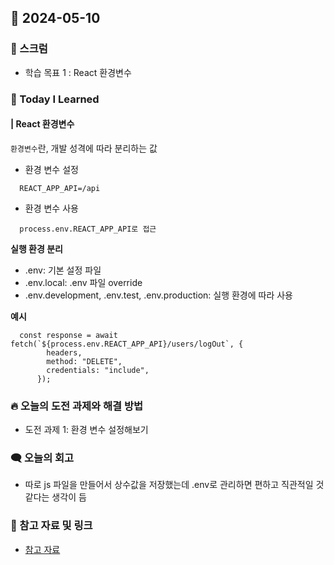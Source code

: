 ## 📆 2024-05-10

### 🔔 스크럼

- 학습 목표 1 : React 환경변수
  <br/>

### 🚀 Today I Learned

#### | React 환경변수

`환경변수`란, 개발 성격에 따라 분리하는 값

- 환경 변수 설정

```
  REACT_APP_API=/api
```

- 환경 변수 사용

```
  process.env.REACT_APP_API로 접근
```

**실행 환경 분리**

- .env: 기본 설정 파일
- .env.local: .env 파일 override
- .env.development, .env.test, .env.production: 실행 환경에 따라 사용

**예시**

```
  const response = await fetch(`${process.env.REACT_APP_API}/users/logOut`, {
        headers,
        method: "DELETE",
        credentials: "include",
      });
```

### 🔥 오늘의 도전 과제와 해결 방법

- 도전 과제 1: 환경 변수 설정해보기

### 🗨️ 오늘의 회고

<!--
- 오늘의 학습 경험에 대한 자유로운 생각이나 느낀 점을 기록합니다.
- 성공적인 점, 개선해야 할 점, 새롭게 시도하고 싶은 방법 등을 포함할 수 있습니다.-->

- 따로 js 파일을 만들어서 상수값을 저장했는데 .env로 관리하면 편하고 직관적일 것 같다는 생각이 듬

### 📰 참고 자료 및 링크

- <a href="https://junhyunny.github.io/react/react-env-variable-setting/">참고 자료</a>
